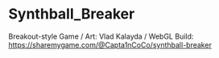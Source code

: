 # Synthball_Breaker
Breakout-style Game / Art: Vlad Kalayda / WebGL Build: https://sharemygame.com/@Capta1nCoCo/synthball-breaker
